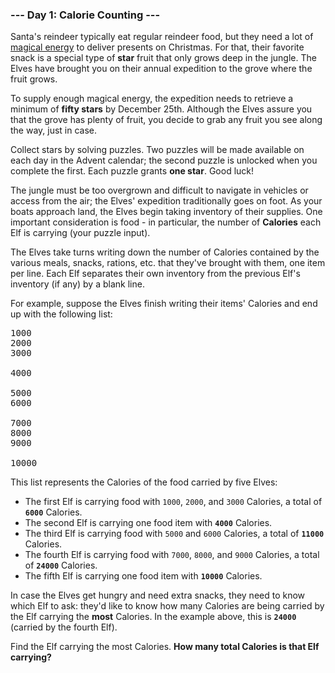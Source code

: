 ### --- Day 1: Calorie Counting ---

Santa's reindeer typically eat regular reindeer food, but they need a lot of [magical
energy](https://adventofcode.com/2018/day/25) to deliver presents on Christmas. For that, their
favorite snack is a special type of <b>star</b> fruit that only grows deep in the jungle. The Elves
have brought you on their annual expedition to the grove where the fruit grows.

To supply enough magical energy, the expedition needs to retrieve a minimum of <b>fifty stars</b> by
December 25th. Although the Elves assure you that the grove has plenty of fruit, you decide to grab
any fruit you see along the way, just in case.

Collect stars by solving puzzles. Two puzzles will be made available on each day in the Advent
calendar; the second puzzle is unlocked when you complete the first. Each puzzle grants <b>one
star</b>. Good luck!

The jungle must be too overgrown and difficult to navigate in vehicles or access from the air; the
Elves' expedition traditionally goes on foot. As your boats approach land, the Elves begin taking
inventory of their supplies. One important consideration is food - in particular, the number of
<b>Calories</b> each Elf is carrying (your puzzle input).

The Elves take turns writing down the number of Calories contained by the various meals, snacks,
rations, etc. that they've brought with them, one item per line. Each Elf separates their own
inventory from the previous Elf's inventory (if any) by a blank line.

For example, suppose the Elves finish writing their items' Calories and end up with the following
list:

<pre>
1000
2000
3000

4000

5000
6000

7000
8000
9000

10000
</pre>

This list represents the Calories of the food carried by five Elves:

- The first Elf is carrying food with <code>1000</code>, <code>2000</code>, and <code>3000</code>
  Calories, a total of <code><b>6000</b></code> Calories.
- The second Elf is carrying one food item with <code><b>4000</b></code> Calories.
- The third Elf is carrying food with <code>5000</code> and <code>6000</code> Calories, a total of
  <code><b>11000</b></code> Calories.
- The fourth Elf is carrying food with <code>7000</code>, <code>8000</code>, and <code>9000</code>
  Calories, a total of <code><b>24000</b></code> Calories.
- The fifth Elf is carrying one food item with <code><b>10000</b></code> Calories.

In case the Elves get hungry and need extra snacks, they need to know which Elf to ask: they'd like
to know how many Calories are being carried by the Elf carrying the <b>most</b> Calories. In the
example above, this is <b><code>24000</code></b> (carried by the fourth Elf).

Find the Elf carrying the most Calories. <b>How many total Calories is that Elf carrying?</b>